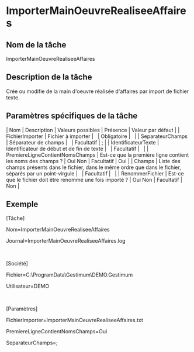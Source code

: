 # ImporterMainOeuvreRealiseeAffaires

## Nom de la tâche


ImporterMainOeuvreRealiseeAffaires


## Description de la tâche


Crée ou modifie de la main d'oeuvre réalisée d'affaires par import de fichier texte.


## Paramètres spécifiques de la tâche










| Nom | Description | Valeurs possibles | Présence | Valeur par défaut |
| FichierImporter | Fichier à importer |   | Obligatoire |   |
| SeparateurChamps | Séparateur de champs |   | Facultatif | ; |
| IdentificateurTexte | Identificateur de début et de fin de texte |   | Facultatif |   |
| PremiereLigneContientNomsChamps | Est-ce que la première ligne contient les noms des champs ? | Oui
Non | Facultatif | Oui |
| Champs | Liste des champs présents dans le fichier, dans le même ordre que dans le fichier, séparés par un point-virgule |   | Facultatif |   |
| RenommerFichier | Est-ce que le fichier doit être renommé une fois importé ? | Oui
Non | Facultatif | Non |


## Exemple


[Tâche]


Nom=ImporterMainOeuvreRealiseeAffaires


Journal=ImporterMainOeuvreRealiseeAffaires.log


 


[Société]


Fichier=C:\ProgramData\Gestimum\DEMO.Gestimum


Utilisateur=DEMO


 


[Paramètres]


FichierImporter=ImporterMainOeuvreRealiseeAffaires.txt


PremiereLigneContientNomsChamps=Oui


SeparateurChamps=;



